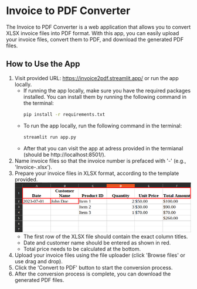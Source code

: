 # Invoice to PDF Converter

The Invoice to PDF Converter is a web application that allows you to convert XLSX invoice files into PDF format. With this app, you can easily upload your invoice files, convert them to PDF, and download the generated PDF files.

## How to Use the App

1. Visit provided URL: https://invoice2pdf.streamlit.app/ or run the app locally.
   -  If running the app locally, make sure you have the required packages installed. You can install them by running the following command in the terminal:
        ```bash
        pip install -r requirements.txt
        ```
   -  To run the app locally, run the following command in the terminal:
        ```bash
        streamlit run app.py
        ```
   - After that you can visit the app at adress provided in the termianal (should be http://localhost:8501/).
2. Name invoice files so that the invoice number is prefaced with '-' (e.g., 'Invoice-<invoice number>.xlsx').
3. Prepare your invoice files in XLSX format, according to the template provided.
   ![Invoice Template](Invoice_template.png)
   - The first row of the XLSX file should contain the exact column titles.
   - Date and customer name should be entered as shown in red.
   - Total price needs to be calculated at the bottom.
4. Upload your invoice files using the file uploader (click 'Browse files' or use drag and drop).
5. Click the 'Convert to PDF' button to start the conversion process.
6. After the conversion process is complete, you can download the generated PDF files.
